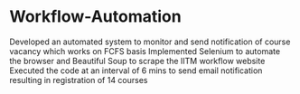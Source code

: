 # Workflow-Automation
Developed an automated system to monitor and send notification of course vacancy which works on FCFS basis  Implemented Selenium to automate the browser and Beautiful Soup to scrape the IITM workflow website Executed the code at an interval of 6 mins to send email notification resulting in registration of 14 courses
